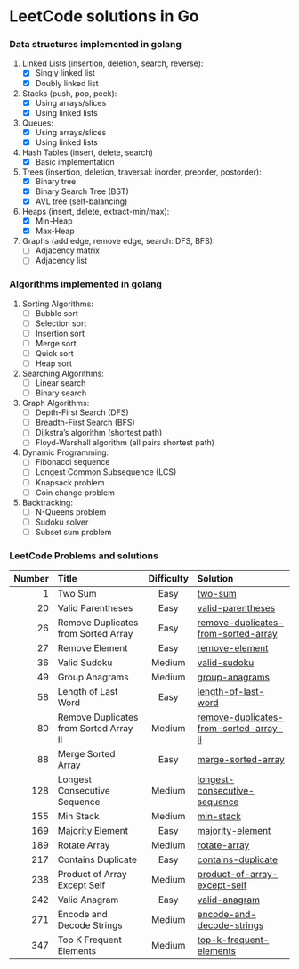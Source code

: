 # LeetCode solutions in Go

### Data structures implemented in golang

1. Linked Lists (insertion, deletion, search, reverse):
    - [x] Singly linked list
    - [x] Doubly linked list
2. Stacks (push, pop, peek):
    - [x] Using arrays/slices
    - [x] Using linked lists
3. Queues:
    - [x] Using arrays/slices
    - [x] Using linked lists
4. Hash Tables (insert, delete, search)
    - [x] Basic implementation
5. Trees (insertion, deletion, traversal: inorder, preorder, postorder):
    - [x] Binary tree
    - [x] Binary Search Tree (BST)
    - [x] AVL tree (self-balancing)
6. Heaps (insert, delete, extract-min/max):
    - [x] Min-Heap
    - [x] Max-Heap
7. Graphs (add edge, remove edge, search: DFS, BFS):
    - [ ] Adjacency matrix
    - [ ] Adjacency list

### Algorithms implemented in golang

1. Sorting Algorithms:
    - [ ] Bubble sort
    - [ ] Selection sort
    - [ ] Insertion sort
    - [ ] Merge sort
    - [ ] Quick sort
    - [ ] Heap sort
2. Searching Algorithms:
    - [ ] Linear search
    - [ ] Binary search
3. Graph Algorithms:
    - [ ] Depth-First Search (DFS)
    - [ ] Breadth-First Search (BFS)
    - [ ] Dijkstra’s algorithm (shortest path)
    - [ ] Floyd-Warshall algorithm (all pairs shortest path)
4. Dynamic Programming:
    - [ ] Fibonacci sequence
    - [ ] Longest Common Subsequence (LCS)
    - [ ] Knapsack problem
    - [ ] Coin change problem
5. Backtracking:
    - [ ] N-Queens problem
    - [ ] Sudoku solver
    - [ ] Subset sum problem

### LeetCode Problems and solutions

| Number | Title                                  | Difficulty | Solution                                                                                            |
|-------:|:---------------------------------------|:----------:|:----------------------------------------------------------------------------------------------------|
|      1 | Two Sum                                |    Easy    | [two-sum](leetcode-solutions/two-sum)                                                               |
|     20 | Valid Parentheses                      |    Easy    | [valid-parentheses](leetcode-solutions/valid-parentheses)                                           |
|     26 | Remove Duplicates from Sorted Array    |    Easy    | [remove-duplicates-from-sorted-array](leetcode-solutions/remove-duplicates-from-sorted-array)       |
|     27 | Remove Element                         |    Easy    | [remove-element](leetcode-solutions/remove-element)                                                 |
|     36 | Valid Sudoku                           |   Medium   | [valid-sudoku](leetcode-solutions/valid-sudoku)                                                     |
|     49 | Group Anagrams                         |   Medium   | [group-anagrams](leetcode-solutions/group-anagrams)                                                 |
|     58 | Length of Last Word                    |    Easy    | [length-of-last-word](leetcode-solutions/length-of-last-word)                                       |
|     80 | Remove Duplicates from Sorted Array II |   Medium   | [remove-duplicates-from-sorted-array-ii](leetcode-solutions/remove-duplicates-from-sorted-array-ii) |
|     88 | Merge Sorted Array                     |    Easy    | [merge-sorted-array](leetcode-solutions/merge-sorted-array)                                         |
|    128 | Longest Consecutive Sequence           |   Medium   | [longest-consecutive-sequence](leetcode-solutions/longest-consecutive-sequence)                     |
|    155 | Min Stack                              |   Medium   | [min-stack](leetcode-solutions/min-stack)                                                           |
|    169 | Majority Element                       |    Easy    | [majority-element](leetcode-solutions/majority-element)                                             |
|    189 | Rotate Array                           |   Medium   | [rotate-array](leetcode-solutions/rotate-array)                                                     |
|    217 | Contains Duplicate                     |    Easy    | [contains-duplicate](leetcode-solutions/contains-duplicate)                                         |
|    238 | Product of Array Except Self           |   Medium   | [product-of-array-except-self](leetcode-solutions/product-of-array-except-self)                     |
|    242 | Valid Anagram                          |    Easy    | [valid-anagram](leetcode-solutions/valid-anagram)                                                   |
|    271 | Encode and Decode Strings              |   Medium   | [encode-and-decode-strings](leetcode-solutions/encode-and-decode-strings)                           |
|    347 | Top K Frequent Elements                |   Medium   | [top-k-frequent-elements](leetcode-solutions/top-k-frequent-elements)                               |
